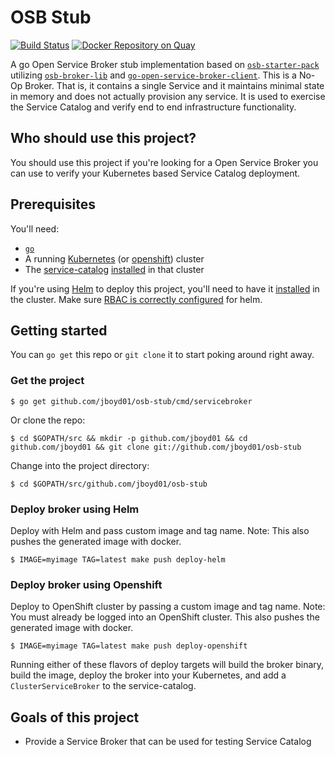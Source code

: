 # OSB Stub

[![Build Status](https://travis-ci.org/jboyd01/osb-stub.svg?branch=master)](https://travis-ci.org/jboyd01/osb-stub "Travis") [![Docker Repository on Quay](https://quay.io/repository/jboyd01/osb-stub/status "Docker Repository on Quay")](https://quay.io/repository/jboyd01/osb-stub)

A go Open Service Broker stub implementation based on [`osb-starter-pack`](https://github.com/pmorie/osb-starter-pack) utilizing [`osb-broker-lib`](https://github.com/pmorie/osb-broker-lib) and [`go-open-service-broker-client`](https://github.com/pmorie/go-open-service-broker-client).  This is a No-Op Broker.  That is, it contains a single Service and it maintains minimal state in memory and does not actually provision any service.  It is used to exercise the Service Catalog and verify end to end infrastructure functionality.

## Who should use this project?

You should use this project if you're looking for a Open Service Broker you can use to verify your Kubernetes based Service Catalog deployment.

## Prerequisites

You'll need:

- [`go`](https://golang.org/dl/)
- A running [Kubernetes](https://github.com/kubernetes/kubernetes) (or [openshift](https://github.com/openshift/origin/)) cluster
- The [service-catalog](https://github.com/kubernetes-incubator/service-catalog)
  [installed](https://github.com/kubernetes-incubator/service-catalog/blob/master/docs/install.md)
  in that cluster

If you're using [Helm](https://helm.sh) to deploy this project, you'll need to
have it [installed](https://docs.helm.sh/using_helm/#quickstart) in the cluster.
Make sure [RBAC is correctly configured](https://docs.helm.sh/using_helm/#rbac)
for helm.

## Getting started

You can `go get` this repo or `git clone` it to start poking around right away.


### Get the project

```console
$ go get github.com/jboyd01/osb-stub/cmd/servicebroker
```

Or clone the repo:

```console
$ cd $GOPATH/src && mkdir -p github.com/jboyd01 && cd github.com/jboyd01 && git clone git://github.com/jboyd01/osb-stub
```

Change into the project directory:

```console
$ cd $GOPATH/src/github.com/jboyd01/osb-stub
```

### Deploy broker using Helm

Deploy with Helm and pass custom image and tag name.
Note: This also pushes the generated image with docker.

```console
$ IMAGE=myimage TAG=latest make push deploy-helm
```

### Deploy broker using Openshift

Deploy to OpenShift cluster by passing a custom image and tag name.
Note: You must already be logged into an OpenShift cluster. 
This also pushes the generated image with docker.

```console
$ IMAGE=myimage TAG=latest make push deploy-openshift
```

Running either of these flavors of deploy targets will build the broker binary,
build the image, deploy the broker into your Kubernetes, and add a
`ClusterServiceBroker` to the service-catalog.

## Goals of this project

- Provide a Service Broker that can be used for testing Service Catalog

